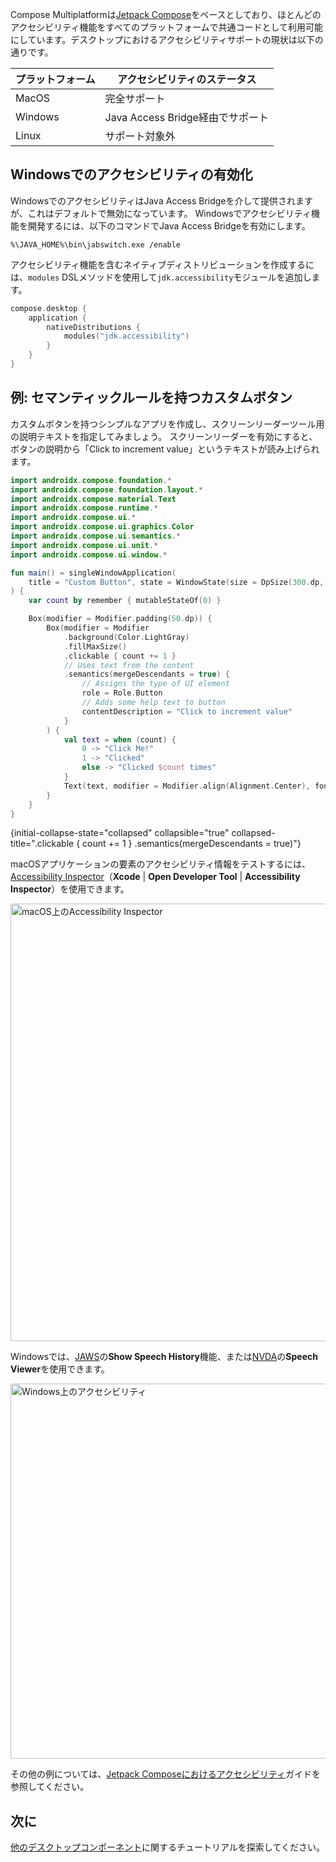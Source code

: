[//]: # (title: デスクトップのアクセシビリティ機能のサポート)

Compose Multiplatformは[Jetpack Compose](https://developer.android.com/jetpack/compose)をベースとしており、ほとんどのアクセシビリティ機能をすべてのプラットフォームで共通コードとして利用可能にしています。デスクトップにおけるアクセシビリティサポートの現状は以下の通りです。

| プラットフォーム | アクセシビリティのステータス     |
|--------------|------------------------------|
| MacOS        | 完全サポート                 |
| Windows      | Java Access Bridge経由でサポート |
| Linux        | サポート対象外               |

## Windowsでのアクセシビリティの有効化

WindowsでのアクセシビリティはJava Access Bridgeを介して提供されますが、これはデフォルトで無効になっています。
Windowsでアクセシビリティ機能を開発するには、以下のコマンドでJava Access Bridgeを有効にします。

```Console
%\JAVA_HOME%\bin\jabswitch.exe /enable
```

[//]: # (TODO: CMP-373が修正されたらこの回避策を削除する)

アクセシビリティ機能を含むネイティブディストリビューションを作成するには、`modules` DSLメソッドを使用して`jdk.accessibility`モジュールを追加します。

```kotlin
compose.desktop {
    application {
        nativeDistributions {
            modules("jdk.accessibility")
        }
    }
}
```

## 例: セマンティックルールを持つカスタムボタン

カスタムボタンを持つシンプルなアプリを作成し、スクリーンリーダーツール用の説明テキストを指定してみましょう。
スクリーンリーダーを有効にすると、ボタンの説明から「Click to increment value」というテキストが読み上げられます。

```kotlin
import androidx.compose.foundation.*
import androidx.compose.foundation.layout.*
import androidx.compose.material.Text
import androidx.compose.runtime.*
import androidx.compose.ui.*
import androidx.compose.ui.graphics.Color
import androidx.compose.ui.semantics.*
import androidx.compose.ui.unit.*
import androidx.compose.ui.window.*

fun main() = singleWindowApplication(
    title = "Custom Button", state = WindowState(size = DpSize(300.dp, 200.dp))
) {
    var count by remember { mutableStateOf(0) }

    Box(modifier = Modifier.padding(50.dp)) {
        Box(modifier = Modifier
            .background(Color.LightGray)
            .fillMaxSize()
            .clickable { count += 1 }
            // Uses text from the content  
            .semantics(mergeDescendants = true) {
                // Assigns the type of UI element
                role = Role.Button
                // Adds some help text to button
                contentDescription = "Click to increment value"
            }
        ) {
            val text = when (count) {
                0 -> "Click Me!"
                1 -> "Clicked"
                else -> "Clicked $count times"
            }
            Text(text, modifier = Modifier.align(Alignment.Center), fontSize = 24.sp)
        }
    }
}
```
{initial-collapse-state="collapsed" collapsible="true" collapsed-title=".clickable { count += 1 } .semantics(mergeDescendants = true)"}

macOSアプリケーションの要素のアクセシビリティ情報をテストするには、[Accessibility Inspector](https://developer.apple.com/documentation/accessibility/accessibility-inspector)（**Xcode** | **Open Developer Tool** | **Accessibility Inspector**）を使用できます。

<img src="compose-desktop-accessibility-macos.png" alt="macOS上のAccessibility Inspector" width="700"/>

Windowsでは、[JAWS](https://www.freedomscientific.com/Products/Blindness/JAWS)の**Show Speech History**機能、または[NVDA](https://www.nvaccess.org/)の**Speech Viewer**を使用できます。

<img src="compose-desktop-accessibility.png" alt="Windows上のアクセシビリティ" width="600"/>

その他の例については、[Jetpack Composeにおけるアクセシビリティ](https://developer.android.com/develop/ui/compose/accessibility)ガイドを参照してください。

## 次に

[他のデスクトップコンポーネント](https://github.com/JetBrains/compose-multiplatform/tree/master/tutorials#desktop)に関するチュートリアルを探索してください。